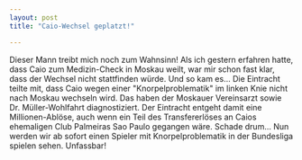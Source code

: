 ```yaml
---
layout: post
title: "Caio-Wechsel geplatzt!"

---
```


Dieser Mann treibt mich noch zum Wahnsinn! Als ich gestern erfahren hatte, dass Caio zum Medizin-Check in Moskau weilt, war mir schon fast klar, dass der Wechsel nicht stattfinden würde. Und so kam es... Die Eintracht teilte mit, dass Caio wegen einer "Knorpelproblematik" im linken Knie nicht nach Moskau wechseln wird. Das haben der Moskauer Vereinsarzt sowie Dr. Müller-Wohlfahrt diagnostiziert. Der Eintracht entgeht damit eine Millionen-Ablöse, auch wenn ein Teil des Transfererlöses an Caios ehemaligen Club Palmeiras Sao Paulo gegangen wäre. Schade drum... Nun werden wir ab sofort einen Spieler mit Knorpelproblematik in der Bundesliga spielen sehen. Unfassbar!


